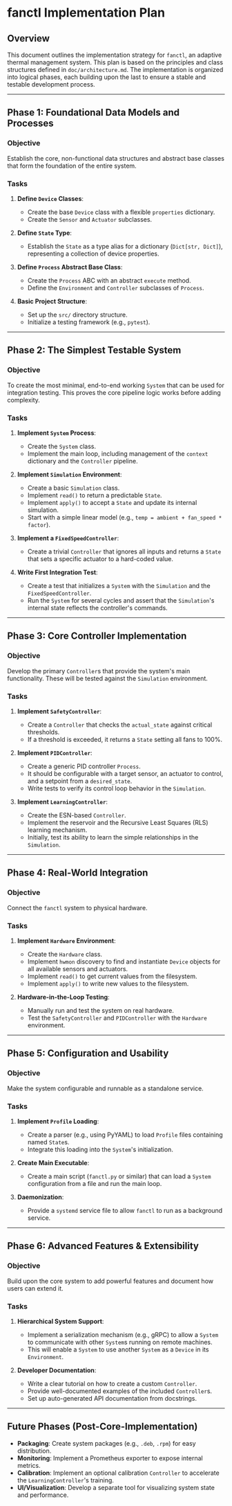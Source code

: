 # fanctl Implementation Plan

## Overview

This document outlines the implementation strategy for `fanctl`, an adaptive thermal management system. This plan is based on the principles and class structures defined in `doc/architecture.md`. The implementation is organized into logical phases, each building upon the last to ensure a stable and testable development process.

---

## Phase 1: Foundational Data Models and Processes

### Objective
Establish the core, non-functional data structures and abstract base classes that form the foundation of the entire system.

### Tasks
1.  **Define `Device` Classes**:
    *   Create the base `Device` class with a flexible `properties` dictionary.
    *   Create the `Sensor` and `Actuator` subclasses.

2.  **Define `State` Type**:
    *   Establish the `State` as a type alias for a dictionary (`Dict[str, Dict]`), representing a collection of device properties.

3.  **Define `Process` Abstract Base Class**:
    *   Create the `Process` ABC with an abstract `execute` method.
    *   Define the `Environment` and `Controller` subclasses of `Process`.

4.  **Basic Project Structure**:
    *   Set up the `src/` directory structure.
    *   Initialize a testing framework (e.g., `pytest`).

---

## Phase 2: The Simplest Testable System

### Objective
To create the most minimal, end-to-end working `System` that can be used for integration testing. This proves the core pipeline logic works before adding complexity.

### Tasks
1.  **Implement `System` Process**:
    *   Create the `System` class.
    *   Implement the main loop, including management of the `context` dictionary and the `Controller` pipeline.

2.  **Implement `Simulation` Environment**:
    *   Create a basic `Simulation` class.
    *   Implement `read()` to return a predictable `State`.
    *   Implement `apply()` to accept a `State` and update its internal simulation.
    *   Start with a simple linear model (e.g., `temp = ambient + fan_speed * factor`).

3.  **Implement a `FixedSpeedController`**:
    *   Create a trivial `Controller` that ignores all inputs and returns a `State` that sets a specific actuator to a hard-coded value.

4.  **Write First Integration Test**:
    *   Create a test that initializes a `System` with the `Simulation` and the `FixedSpeedController`.
    *   Run the `System` for several cycles and assert that the `Simulation`'s internal state reflects the controller's commands.

---

## Phase 3: Core Controller Implementation

### Objective
Develop the primary `Controller`s that provide the system's main functionality. These will be tested against the `Simulation` environment.

### Tasks
1.  **Implement `SafetyController`**:
    *   Create a `Controller` that checks the `actual_state` against critical thresholds.
    *   If a threshold is exceeded, it returns a `State` setting all fans to 100%.

2.  **Implement `PIDController`**:
    *   Create a generic PID controller `Process`.
    *   It should be configurable with a target sensor, an actuator to control, and a setpoint from a `desired_state`.
    *   Write tests to verify its control loop behavior in the `Simulation`.

3.  **Implement `LearningController`**:
    *   Create the ESN-based `Controller`.
    *   Implement the reservoir and the Recursive Least Squares (RLS) learning mechanism.
    *   Initially, test its ability to learn the simple relationships in the `Simulation`.

---

## Phase 4: Real-World Integration

### Objective
Connect the `fanctl` system to physical hardware.

### Tasks
1.  **Implement `Hardware` Environment**:
    *   Create the `Hardware` class.
    *   Implement `hwmon` discovery to find and instantiate `Device` objects for all available sensors and actuators.
    *   Implement `read()` to get current values from the filesystem.
    *   Implement `apply()` to write new values to the filesystem.

2.  **Hardware-in-the-Loop Testing**:
    *   Manually run and test the system on real hardware.
    *   Test the `SafetyController` and `PIDController` with the `Hardware` environment.

---

## Phase 5: Configuration and Usability

### Objective
Make the system configurable and runnable as a standalone service.

### Tasks
1.  **Implement `Profile` Loading**:
    *   Create a parser (e.g., using PyYAML) to load `Profile` files containing named `State`s.
    *   Integrate this loading into the `System`'s initialization.

2.  **Create Main Executable**:
    *   Create a main script (`fanctl.py` or similar) that can load a `System` configuration from a file and run the main loop.

3.  **Daemonization**:
    *   Provide a `systemd` service file to allow `fanctl` to run as a background service.

---

## Phase 6: Advanced Features & Extensibility

### Objective
Build upon the core system to add powerful features and document how users can extend it.

### Tasks
1.  **Hierarchical System Support**:
    *   Implement a serialization mechanism (e.g., gRPC) to allow a `System` to communicate with other `System`s running on remote machines.
    *   This will enable a `System` to use another `System` as a `Device` in its `Environment`.

2.  **Developer Documentation**:
    *   Write a clear tutorial on how to create a custom `Controller`.
    *   Provide well-documented examples of the included `Controller`s.
    *   Set up auto-generated API documentation from docstrings.

---

## Future Phases (Post-Core-Implementation)

*   **Packaging**: Create system packages (e.g., `.deb`, `.rpm`) for easy distribution.
*   **Monitoring**: Implement a Prometheus exporter to expose internal metrics.
*   **Calibration**: Implement an optional calibration `Controller` to accelerate the `LearningController`'s training.
*   **UI/Visualization**: Develop a separate tool for visualizing system state and performance.
